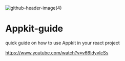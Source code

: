 
![github-header-image(4)](https://github.com/user-attachments/assets/b047911b-878a-4eb1-bdef-9bf9940268bb)


# Appkit-guide
quick guide on how to use Appkit in your react project 


https://www.youtube.com/watch?v=v66IdyvIcSs
